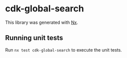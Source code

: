 # cdk-global-search

This library was generated with [Nx](https://nx.dev).

## Running unit tests

Run `nx test cdk-global-search` to execute the unit tests.
